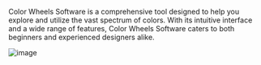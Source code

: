 Color Wheels Software is a comprehensive tool designed to help you explore and utilize the vast spectrum of colors. With its intuitive interface and a wide range of features, Color Wheels Software caters to both beginners and experienced designers alike.

![image](https://github.com/afkarxyz/Color-Wheels/assets/173781715/9020475c-19c0-414e-82b0-46586a9d23aa)

